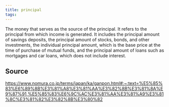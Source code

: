 ```yaml
---
title: principal
tags: 
---
```


The money that serves as the source of the principal. It refers to the principal from which income is generated. It includes the principal amount of savings deposits, the principal amount of stocks, bonds, and other investments, the individual principal amount, which is the base price at the time of purchase of mutual funds, and the principal amount of loans such as mortgages and car loans, which does not include interest.

## Source
https://www.nomura.co.jp/terms/japan/ka/ganpon.html#:~:text=%E5%85%83%E6%89%8B%E3%81%A8%E3%81%AA%E3%82%8B%E3%81%8A%E9%87%91,%E5%85%83%E6%9C%AC%E3%81%AA%E3%81%A9%E3%81%8C%E3%81%82%E3%82%8B%E3%80%82